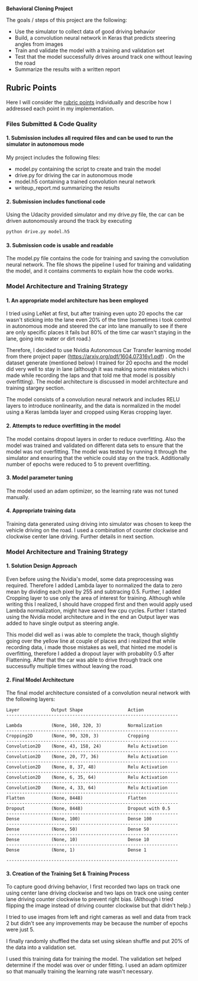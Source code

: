 **Behavioral Cloning Project**

The goals / steps of this project are the following:
* Use the simulator to collect data of good driving behavior
* Build, a convolution neural network in Keras that predicts steering angles from images
* Train and validate the model with a training and validation set
* Test that the model successfully drives around track one without leaving the road
* Summarize the results with a written report


[//]: # (Image References)

[image1]: ./examples/placeholder.png "Model Visualization"
[image2]: ./examples/placeholder.png "Grayscaling"
[image3]: ./examples/placeholder_small.png "Recovery Image"
[image4]: ./examples/placeholder_small.png "Recovery Image"
[image5]: ./examples/placeholder_small.png "Recovery Image"
[image6]: ./examples/placeholder_small.png "Normal Image"
[image7]: ./examples/placeholder_small.png "Flipped Image"

## Rubric Points
Here I will consider the [rubric points](https://review.udacity.com/#!/rubrics/432/view) individually and describe how I addressed each point in my implementation.  

### Files Submitted & Code Quality

#### 1. Submission includes all required files and can be used to run the simulator in autonomous mode

My project includes the following files:
* model.py containing the script to create and train the model
* drive.py for driving the car in autonomous mode
* model.h5 containing a trained convolution neural network 
* writeup_report.md summarizing the results

#### 2. Submission includes functional code
Using the Udacity provided simulator and my drive.py file, the car can be driven autonomously around the track by executing 
```sh
python drive.py model.h5
```

#### 3. Submission code is usable and readable

The model.py file contains the code for training and saving the convolution neural network. The file shows the pipeline I used for training and validating the model, and it contains comments to explain how the code works.

### Model Architecture and Training Strategy

#### 1. An appropriate model architecture has been employed

I tried using LeNet at first, but after training even upto 20 epochs the car wasn't sticking into the lane even 20% of the time (sometimes i took control in autonomous mode and steered the car into lane manually to see if there are only specific places it fails but 80% of the time car wasn't staying in the lane, going into water or dirt road.)

Therefore, I decided to use Nvidia Autonomous Car Transfer learning model from there project paper (https://arxiv.org/pdf/1604.07316v1.pdf) . On the dataset generate (mentioned below) I trained for 20 epochs and the model did very well to stay in lane (although it was making some mistakes which i made while recording the laps and that told me that model is possibly overfitting). The model architecture is discussed in model architecture and training stargey section.

The model consists of a convolution neural network and includes RELU layers to introduce nonlinearity, and the data is normalized in the model using a Keras lambda layer and cropped using Keras cropping layer. 

#### 2. Attempts to reduce overfitting in the model

The model contains dropout layers in order to reduce overfitting. Also the model was trained and validated on different data sets to ensure that the model was not overfitting. The model was tested by running it through the simulator and ensuring that the vehicle could stay on the track. Additionally number of epochs were reduced to 5 to prevent overfitting.

#### 3. Model parameter tuning

The model used an adam optimizer, so the learning rate was not tuned manually.

#### 4. Appropriate training data

Training data generated using driving into simulator was chosen to keep the vehicle driving on the road. I used a combination of counter clockwise and clockwise center lane driving. Further details in next section. 

### Model Architecture and Training Strategy

#### 1. Solution Design Approach

Even before using the Nvidia's model, some data preprocessing was required. Therefore I added Lambda layer to normalized the data to zero mean by dividing each pixel by 255 and subtracing 0.5. Further, I added Cropping layer to use only the area of interest for training. Although while writing this I realized, I should have cropped first and then would apply used Lambda normalization, might have saved few cpu cycles. Further I started using the Nvidia model architecture and in the end an Output layer was added to have single output as steering angle.

This model did well as i was able to complete the track, though slightly going over the yellow line at couple of places and i realized that while recording data, i made those mistakes as well, that hinted me model is overfitting, therefore I added a dropout layer with probablity 0.5 after Flattening. After that the car was able to drive through track one successufly multiple times without leaving the road.

#### 2. Final Model Architecture

The final model architecture consisted of a convolution neural network with the following layers:

```
Layer            Output Shape                 Action           
-----------------------------------------------------------------

Lambda           (None, 160, 320, 3)          Normalization
-----------------------------------------------------------------
Cropping2D       (None, 90, 320, 3)           Cropping
-----------------------------------------------------------------
Convolution2D    (None, 43, 158, 24)          Relu Activation
-----------------------------------------------------------------
Convolution2D    (None, 20, 77, 36)           Relu Activation
-----------------------------------------------------------------
Convolution2D    (None, 8, 37, 48)            Relu Activation
-----------------------------------------------------------------
Convolution2D    (None, 6, 35, 64)            Relu Activation
-----------------------------------------------------------------
Convolution2D    (None, 4, 33, 64)            Relu Activation  
-----------------------------------------------------------------
Flatten          (None, 8448)                 Flatten
-----------------------------------------------------------------
Dropout          (None, 8448)                 Dropout with 0.5 
-----------------------------------------------------------------
Dense            (None, 100)                  Dense 100
-----------------------------------------------------------------
Dense            (None, 50)                   Dense 50
-----------------------------------------------------------------
Dense            (None, 10)                   Dense 10
-----------------------------------------------------------------
Dense            (None, 1)                    Dense 1

-----------------------------------------------------------------
```


#### 3. Creation of the Training Set & Training Process

To capture good driving behavior, I first recorded two laps on track one using center lane driving clockwise and two laps on track one using center lane driving counter clockwise to prevent right bias. (Although i tried flipping the image instead of driving counter clockwise but that didn't help.)

I tried to use images from left and right cameras as well and data from track 2 but didn't see any improvements may be because the number of epochs were just 5. 

I finally randomly shuffled the data set using sklean shuffle and put 20% of the data into a validation set. 

I used this training data for training the model. The validation set helped determine if the model was over or under fitting. I used an adam optimizer so that manually training the learning rate wasn't necessary.
